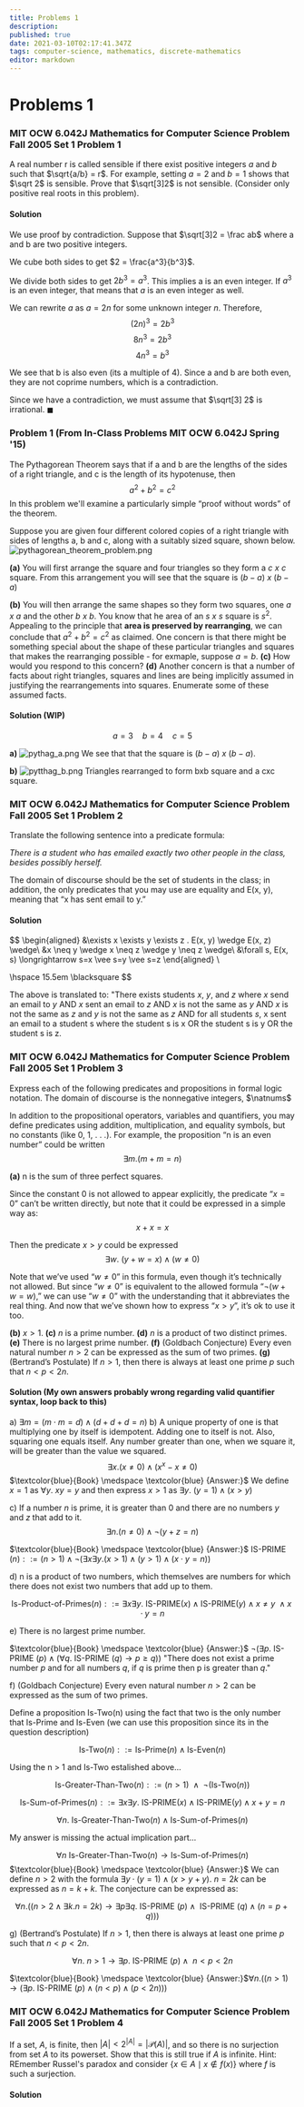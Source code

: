 ```yaml
---
title: Problems 1
description: 
published: true
date: 2021-03-10T02:17:41.347Z
tags: computer-science, mathematics, discrete-mathematics
editor: markdown
---
```


# Problems 1


### MIT OCW 6.042J Mathematics for Computer Science Problem Fall 2005 Set 1 Problem 1
A real number r is called sensible if there exist positive integers $a$ and $b$ such
that $\sqrt{a/b} = r$. For example, setting $a = 2$ and $b = 1$ shows that $\sqrt 2$ is sensible. Prove that $\sqrt[3]2$ is not sensible. (Consider only positive real roots in this problem).

#### Solution
We use proof by contradiction. Suppose that $\sqrt[3]2 = \frac ab$ where a and b are two positive integers.

We cube both sides to get $2 = \frac{a^3}{b^3}$.

We divide both sides to get $2b^3 = a^3$. This implies a is an even integer. If $a^3$ is an even integer, that means that $a$ is an even integer as well.

We can rewrite $a$ as $a=2n$ for some unknown integer $n$. Therefore,
$$(2n)^3 = 2b^3$$
$$8n^3 = 2b^3$$
$$4n^3 = b^3$$

We see that b is also even (its a multiple of 4). Since a and b are both even, they are not coprime numbers, which is a contradiction.

Since we have a contradiction, we must assume that $\sqrt[3] 2$ is irrational. $\blacksquare$


### Problem 1 (From In-Class Problems MIT OCW 6.042J Spring '15)

The Pythagorean Theorem says that if a and b are the lengths of the sides of a right triangle, and c is the length of its hypotenuse, then
$$a^2 + b^2 = c^2$$
In this problem we'll examine a  particularly simple “proof without words” of the theorem.

Suppose you are given four different colored copies of a right triangle with sides of lengths a, b and c, along with a suitably sized square, shown below.![pythagorean_theorem_problem.png](/pythagorean_theorem_problem.png)

**(a)** You will first arrange the square and four triangles so they form a $c \medspace x \medspace c$ square. From this arrangement you will see that the square is $(b - a) \medspace x \medspace (b-a)$

**(b)** You will then arrange the same shapes so they form two squares, one $a \medspace x \medspace a$ and the other $b \medspace x \medspace b$.
You know that he area of an $s \medspace x \medspace s$ square is $s^2$. Appealing to the principle that **area is preserved by rearranging**, we can conclude that $a^2 + b^2 = c^2$ as claimed.
One concern is that there might be something special about the shape of these particular triangles and squares that makes the rearranging possible - for exmaple, suppose $a=b$. 
**(c)** How would you respond to this concern?
**(d)** Another concern is that a number of facts about right triangles, squares and lines are being implicitly assumed in justifying the rearrangements into squares. Enumerate some of these assumed facts.

#### Solution (WIP)
$$a=3 \quad b=4 \quad c=5$$

**a)** ![pythag_a.png](/pythag_a.png)
We see that that the square is $(b-a) \medspace x \medspace (b-a)$.

**b)**
![pytthag_b.png](/pytthag_b.png)
Triangles rearranged to form bxb square and a cxc square.
### MIT OCW 6.042J Mathematics for Computer Science Problem Fall 2005 Set 1 Problem 2
Translate the following sentence into a predicate formula: 

*There is a student who has emailed exactly two other people in the class, besides possibly herself.*

The domain of discourse should be the set of students in the class; in addition, the only predicates that you may use are equality and E(x, y), meaning that “x has sent email to y.”
#### Solution

$$
\begin{aligned}
&\exists x \exists y \exists z . E(x, y) \wedge E(x, z) \wedge\\
&x \neq y \wedge x \neq z \wedge y \neq z \wedge\\
&\forall s, E(x, s) \longrightarrow s=x \vee s=y \vee s=z
\end{aligned} \\

\hspace 15.5em \blacksquare
$$

The above is translated to: "There exists students $x$, $y$, and $z$ where $x$ send an email to $y$ AND $x$ sent an email to $z$ AND $x$ is not the same as $y$ AND $x$ is not the same as $z$ and $y$ is not the same as $z$ AND for all students $s$, x sent an email to a student s where the student s is x OR the student s is y OR the student s is z.

### MIT OCW 6.042J Mathematics for Computer Science Problem Fall 2005 Set 1 Problem 3
Express each of the following predicates and propositions in formal logic notation. The domain of discourse is the nonnegative integers, $\natnums$

In addition to the propositional operators, variables and quantifiers, you may define predicates using addition, multiplication, and equality symbols, but no constants (like 0, 1, . . .). For example, the proposition “n is an even number” could be written
$$
\exists m .(m+m=n)
$$

**(a)** n is the sum of three perfect squares.

Since the constant 0 is not allowed to appear explicitly, the predicate “$x = 0$” can’t be written directly, but note that it could be expressed in a simple way as:
$$x + x = x$$

Then the predicate $x>y$ could be expressed 
$$
\exists w. \medspace (y+w=x) \wedge(w \neq 0)
$$

Note that we’ve used “$w \ne 0$” in this formula, even though it’s technically not allowed. But since “$w \ne 0$” is equivalent to the allowed formula “$¬(w + w = w)$,” we can use “$w \ne 0$” with the understanding that it abbreviates the real thing. And now that we’ve shown how to express “$x > y$”, it’s ok to use it too.

**(b)** $x > 1$.
**(c)** $n$ is a prime number. 
**(d)** $n$ is a product of two distinct primes. 
**(e)** There is no largest prime number. 
**(f)** (Goldbach Conjecture) Every even natural number $n > 2$ can be expressed as the sum of two primes. 
**(g)** (Bertrand’s Postulate) If $n > 1$, then there is always at least one prime $p$ such that $n < p < 2n$.

#### Solution (My own answers probably wrong regarding valid quantifier syntax, loop back to this)
a) $\exists m=(m \cdot m=d)\wedge (d+d+d=n)$
b) A unique property of one is that multiplying one by itself is idempotent. Adding one to itself is not. Also, squaring one equals itself. Any number greater than one, when we square it, will be greater than the value we squared.
$$\exists x .(x \ne 0) \wedge (x^x - x \ne 0)$$
$\textcolor{blue}{Book} \medspace \textcolor{blue} {Answer:}$ We define $x=1$ as $\forall y . \medspace x y=y$ and then express $x \gt 1$ as $\exists y . \medspace (y=1) \wedge(x>y)$

c) If a number $n$ is prime, it is greater than 0 and there are no numbers $y$ and $z$ that add to it.
$$\exists n.(n \ne 0) \wedge \neg(y + z =n)$$

$\textcolor{blue}{Book} \medspace \textcolor{blue} {Answer:}$ IS-PRIME $(n)::=(n>1) \wedge \neg(\exists x \exists y .(x>1) \wedge(y>1) \wedge(x \cdot y=n))$

d) n is a product of two numbers, which themselves are numbers for which there does not exist two numbers that add up to them. 

$$\text {Is-Product-of-Primes}(n)::= \exists x \exists y. \medspace \text{IS-PRIME}(x) \wedge  \text{IS-PRIME}(y) \wedge x \not = y \medspace \wedge x \cdot y = n  $$

e) There is no largest prime number.

$\textcolor{blue}{Book} \medspace \textcolor{blue} {Answer:}$  $\neg(\exists p .$ IS-PRIME $(p) \wedge(\forall q .$ IS-PRIME $(q) \longrightarrow p \geq q))$
"There does not exist a prime number $p$ and for all numbers $q$, if $q$ is prime then p is greater than $q$."

f) (Goldbach Conjecture) Every even natural number $n>2$  can be expressed as the sum of two primes.

Define a proposition Is-Two(n) using the fact that two is the only number that Is-Prime and Is-Even (we can use this proposition since its in the question description)

$$\text {Is-Two}(n)::= \text {Is-Prime}(n) \wedge \text {Is-Even}(n) $$

Using the n > 1 and Is-Two estalished above...

$$\text {Is-Greater-Than-Two}(n)::= (n > 1) \medspace \wedge \medspace \neg (\text {Is-Two}(n))$$

$$\text {Is-Sum-of-Primes}(n)::= \exists x \exists y. \medspace \text{IS-PRIME}(x) \wedge  \text{IS-PRIME}(y)  \wedge x + y = n $$

$$\forall n. \medspace \text {Is-Greater-Than-Two}(n) \wedge \text {Is-Sum-of-Primes}(n)$$

My answer is missing the actual implication part...

$$
\forall n \medspace \text {Is-Greater-Than-Two}(n) \longrightarrow  \text {Is-Sum-of-Primes}(n)
$$
$\textcolor{blue}{Book} \medspace \textcolor{blue} {Answer:}$ We can define $n \gt 2$ with the formula $\exists y \cdot(y=1) \wedge(x>y+y)$. $n = 2k$ can be expressed as $n=k+k$. The conjecture can be expressed as:

$$
\forall n .((n>2 \wedge \exists k . n=2 k) \longrightarrow \exists p \exists q . \text { IS-PRIME }(p) \wedge \text { IS-PRIME }(q) \wedge(n=p+q)))
$$


g) (Bertrand’s Postulate) If $n > 1$, then there is always at least one prime $p$ such that $n < p < 2n$.

$$\forall n. \medspace n \gt 1 \longrightarrow \exists p. \text { IS-PRIME }(p) \wedge \medspace n \lt p \lt 2n$$

$\textcolor{blue}{Book} \medspace \textcolor{blue} {Answer:}$$\forall n .((n>1) \longrightarrow(\exists p .$ IS-PRIME $(p) \wedge(n<p) \wedge(p<2 n)))$

### MIT OCW 6.042J Mathematics for Computer Science Problem Fall 2005 Set 1 Problem 4
If a set, $A$, is finite, then $|A|<2^{|A|}=|\mathcal{P}(A)|$, and so there is no surjection from set $A$ to its powerset. Show that this is still true if $A$ is infinite. Hint: REmember Russel's paradox and consider $\{x \in A \mid x \notin f(x)\}$ where $f$ is such a surjection.

#### Solution 